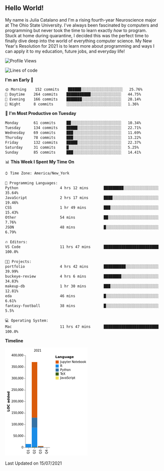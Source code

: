 ## Hello World!

My name is Julia Catalano and I'm a rising fourth-year Neuroscience major at The Ohio State University. I've always been fascinated by computers and programming but never took the time to learn exactly *how* to program. Stuck at home during quarantine, I decided this was the perfect time to finally dive deep into the world of everything computer science. My New Year's Resolution for 2021 is to learn more about programming and ways I can apply it to my education, future jobs, and everyday life! 





<!--START_SECTION:waka-->
![Profile Views](http://img.shields.io/badge/Profile%20Views-136-blue)

![Lines of code](https://img.shields.io/badge/From%20Hello%20World%20I%27ve%20Written-391096%20lines%20of%20code-blue)

**I'm an Early 🐤** 

```text
🌞 Morning    152 commits    ██████░░░░░░░░░░░░░░░░░░░   25.76% 
🌆 Daytime    264 commits    ███████████░░░░░░░░░░░░░░   44.75% 
🌃 Evening    166 commits    ███████░░░░░░░░░░░░░░░░░░   28.14% 
🌙 Night      8 commits      ░░░░░░░░░░░░░░░░░░░░░░░░░   1.36%

```
📅 **I'm Most Productive on Tuesday** 

```text
Monday       61 commits     ██░░░░░░░░░░░░░░░░░░░░░░░   10.34% 
Tuesday      134 commits    █████░░░░░░░░░░░░░░░░░░░░   22.71% 
Wednesday    69 commits     ███░░░░░░░░░░░░░░░░░░░░░░   11.69% 
Thursday     78 commits     ███░░░░░░░░░░░░░░░░░░░░░░   13.22% 
Friday       132 commits    █████░░░░░░░░░░░░░░░░░░░░   22.37% 
Saturday     31 commits     █░░░░░░░░░░░░░░░░░░░░░░░░   5.25% 
Sunday       85 commits     ███░░░░░░░░░░░░░░░░░░░░░░   14.41%

```


📊 **This Week I Spent My Time On** 

```text
⌚︎ Time Zone: America/New_York

💬 Programming Languages: 
Python                   4 hrs 12 mins       █████████░░░░░░░░░░░░░░░░   35.64% 
JavaScript               2 hrs 17 mins       ████░░░░░░░░░░░░░░░░░░░░░   19.46% 
CSS                      1 hr 49 mins        ███░░░░░░░░░░░░░░░░░░░░░░   15.43% 
Other                    54 mins             ██░░░░░░░░░░░░░░░░░░░░░░░   7.76% 
JSON                     48 mins             █░░░░░░░░░░░░░░░░░░░░░░░░   6.79%

🔥 Editors: 
VS Code                  11 hrs 47 mins      █████████████████████████   100.0%

🐱‍💻 Projects: 
portfolio                4 hrs 42 mins       ██████████░░░░░░░░░░░░░░░   39.99% 
buckeye-review           4 hrs 6 mins        ████████░░░░░░░░░░░░░░░░░   34.83% 
makeup-db                1 hr 30 mins        ███░░░░░░░░░░░░░░░░░░░░░░   12.81% 
eda                      46 mins             █░░░░░░░░░░░░░░░░░░░░░░░░   6.61% 
fantasy-football         38 mins             █░░░░░░░░░░░░░░░░░░░░░░░░   5.5%

💻 Operating System: 
Mac                      11 hrs 47 mins      █████████████████████████   100.0%

```

**Timeline**

![Chart not found](https://raw.githubusercontent.com/juliacat23/juliacat23/main/charts/bar_graph.png) 


 Last Updated on 15/07/2021
<!--END_SECTION:waka-->

